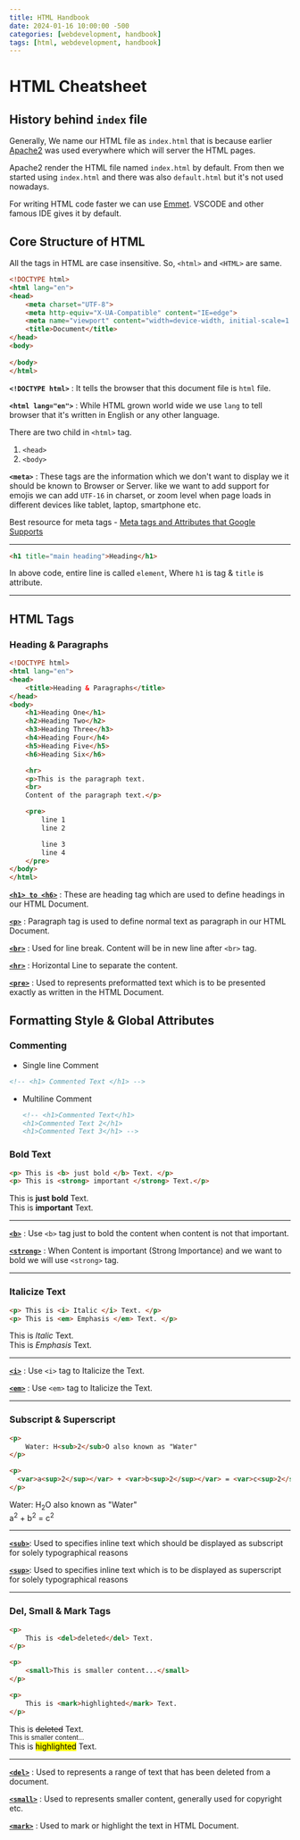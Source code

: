 ```yaml
---
title: HTML Handbook
date: 2024-01-16 10:00:00 -500
categories: [webdevelopment, handbook]
tags: [html, webdevelopment, handbook]
---
```


# HTML Cheatsheet

## History behind `index` file
Generally, We name our HTML file as `index.html` that is because earlier [Apache2](https://httpd.apache.org/) was used everywhere which will server the HTML pages.

Apache2 render the HTML file named `index.html` by default. From then we started using `index.html` and there was also `default.html` but it's not used nowadays. 

For writing HTML code faster we can use [Emmet](https://emmet.io/). VSCODE and other famous IDE gives it by default.

## Core Structure of HTML
All the tags in HTML are case insensitive. So, `<html>` and `<HTML>` are same. 
```html
<!DOCTYPE html>
<html lang="en">
<head>
    <meta charset="UTF-8">
    <meta http-equiv="X-UA-Compatible" content="IE=edge">
    <meta name="viewport" content="width=device-width, initial-scale=1.0">
    <title>Document</title>
</head>
<body>
    
</body>
</html>
```
**`<!DOCTYPE html>`** : It tells the browser that this document file is `html` file.

**`<html lang="en">`** : While HTML grown world wide we use `lang` to tell browser that it's written in English or any other language.

There are two child in `<html>` tag. 
1. `<head>`
2. `<body>`

**`<meta>`** : These tags are the information which we don't want to display we it should be known to Browser or Server. like we want to add support for emojis we can add `UTF-16` in charset, or zoom level when page loads in different devices like tablet, laptop, smartphone etc.

Best resource for meta tags - [Meta tags and Attributes that Google Supports](https://developers.google.com/search/docs/crawling-indexing/special-tags)

---

```html
<h1 title="main heading">Heading</h1>
```
In above code, entire line is called `element`, Where `h1` is tag & `title` is attribute.

---

## HTML Tags
### Heading & Paragraphs
```html
<!DOCTYPE html>
<html lang="en">
<head>
    <title>Heading & Paragraphs</title>
</head>
<body>
    <h1>Heading One</h1>
    <h2>Heading Two</h2>
    <h3>Heading Three</h3>
    <h4>Heading Four</h4>
    <h5>Heading Five</h5>
    <h6>Heading Six</h6>

    <hr>
    <p>This is the paragraph text.
    <br>
    Content of the paragraph text.</p>

    <pre>
        line 1
        line 2

        line 3
        line 4
    </pre>
</body>
</html>
```

**[`<h1> to <h6>`](https://developer.mozilla.org/en-US/docs/Web/HTML/Element/Heading_Elements)** : These are heading tag which are used to define headings in our HTML Document.

**[`<p>`](https://developer.mozilla.org/en-US/docs/Web/HTML/Element/p)** : Paragraph tag is used to define normal text as paragraph in our HTML Document.

**[`<br>`](https://developer.mozilla.org/en-US/docs/Web/HTML/Element/br)** : Used for line break. Content will be in new line after `<br>` tag.

**[`<hr>`](https://developer.mozilla.org/en-US/docs/Web/HTML/Element/hr)** : Horizontal Line to separate the content.

**[`<pre>`](https://developer.mozilla.org/en-US/docs/Web/HTML/Element/pre)** : Used to represents preformatted text which is to be presented exactly as written in the HTML Document.

## Formatting Style & Global Attributes
### Commenting
- Single line Comment
```html
<!-- <h1> Commented Text </h1> -->
```

- Multiline Comment
    
    ```html
    <!-- <h1>Commented Text</h1>
    <h1>Commented Text 2</h1>
    <h1>Commented Text 3</h1> -->
    ```

### Bold Text
```html
<p> This is <b> just bold </b> Text. </p>
<p> This is <strong> important </strong> Text.</p>
```

This is **just bold** Text. \
This is **important** Text.

---

**[`<b>`](https://developer.mozilla.org/en-US/docs/Web/HTML/Element/b)** : Use `<b>` tag just to bold the content when content is not that important.

**[`<strong>`](https://developer.mozilla.org/en-US/docs/Web/HTML/Element/strong)** : When Content is important (Strong Importance) and we want to bold we will use `<strong>` tag.

---

### Italicize Text

```html
<p> This is <i> Italic </i> Text. </p>
<p> This is <em> Emphasis </em> Text. </p>
```  

This is *Italic* Text. \
This is *Emphasis* Text.

---

**[`<i>`](https://developer.mozilla.org/en-US/docs/Web/HTML/Element/i)** : Use `<i>` tag to Italicize the Text.

**[`<em>`](https://developer.mozilla.org/en-US/docs/Web/HTML/Element/em)** : Use `<em>` tag to Italicize the Text.

---

### Subscript & Superscript
```html
<p>
    Water: H<sub>2</sub>O also known as "Water"
</p>

<p>
  <var>a<sup>2</sup></var> + <var>b<sup>2</sup></var> = <var>c<sup>2</sup></var>
</p>
```
Water: H<sub>2</sub>O also known as "Water" \
a<sup>2</sup> + b<sup>2</sup> = c<sup>2</sup>

---

**[`<sub>`](https://developer.mozilla.org/en-US/docs/Web/HTML/Element/sub)**: Used to specifies inline text which should be displayed as subscript for solely typographical reasons

**[`<sup>`](https://developer.mozilla.org/en-US/docs/Web/HTML/Element/sup)**: Used to specifies inline text which is to be displayed as superscript for solely typographical reasons

---

### Del, Small & Mark Tags
```html
<p>
    This is <del>deleted</del> Text.
</p>

<p>
    <small>This is smaller content...</small>
</p>

<p>
    This is <mark>highlighted</mark> Text.
</p>
```
This is <del>deleted</del> Text. \
<small>This is smaller content...</small> \
This is <mark>highlighted</mark> Text. 

---

**[`<del>`](https://developer.mozilla.org/en-US/docs/Web/HTML/Element/del)** : Used to represents a range of text that has been deleted from a document.

**[`<small>`](https://developer.mozilla.org/en-US/docs/Web/HTML/Element/small)** : Used to represents smaller content, generally used for copyright etc.

**[`<mark>`](https://developer.mozilla.org/en-US/docs/Web/HTML/Element/mark)** : Used to mark or highlight the text in HTML Document.

